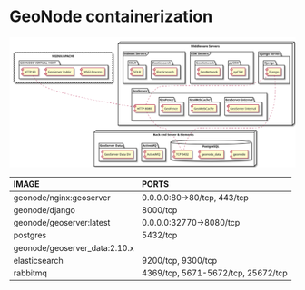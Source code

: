 # GeoNode containerization

![diagram](css/img/components.svg)

| IMAGE             | PORTS             |
| :---------------- | :---------------- |
| geonode/nginx:geoserver       | 0.0.0.0:80->80/tcp, 443/tcp       |
| geonode/django                | 8000/tcp                          |
| geonode/geoserver:latest      | 0.0.0.0:32770->8080/tcp           |
| postgres                      | 5432/tcp                          |
| geonode/geoserver_data:2.10.x |                                   |
| elasticsearch                 | 9200/tcp, 9300/tcp                |
| rabbitmq                      | 4369/tcp, 5671-5672/tcp, 25672/tcp|
